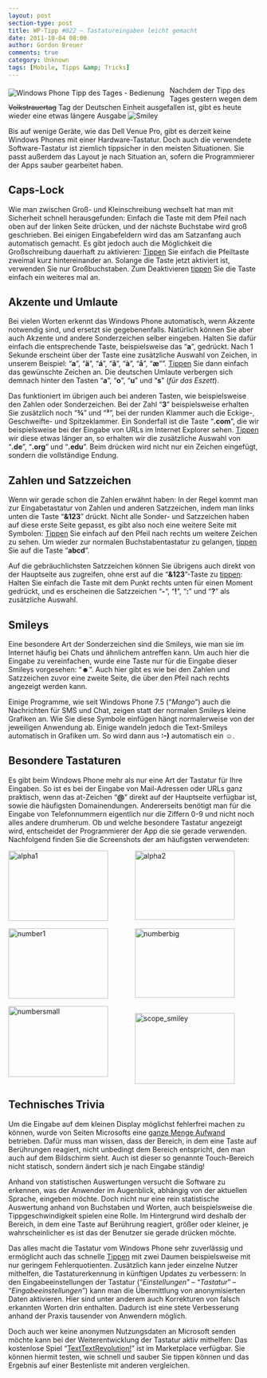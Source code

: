 ```yaml
---
layout: post
section-type: post
title: WP-Tipp #022 – Tastatureingaben leicht gemacht
date: 2011-10-04 08:00
author: Gordon Breuer
comments: true
category: Unknown
tags: [Mobile, Tipps &amp; Tricks]
---
```

<p><img style="margin: 5px 10px 10px 0px; float: left" alt="Windows Phone Tipp des Tages - Bedienung" src="http://anheledirwp.blob.core.windows.net/wordpress/2011/10/bedienung.png" /></p>  <p>Nachdem der Tipp des Tages gestern wegen dem <strike>Volkstrauertag</strike> Tag der Deutschen Einheit ausgefallen ist, gibt es heute wieder eine etwas längere Ausgabe <img style="border-bottom-style: none; border-left-style: none; border-top-style: none; border-right-style: none" class="wlEmoticon wlEmoticon-smile" alt="Smiley" src="http://anheledirwp.blob.core.windows.net/wordpress/2011/10/wlEmoticon-smile.png" /></p>  <p>Bis auf wenige Geräte, wie das Dell Venue Pro, gibt es derzeit keine Windows Phones mit einer Hardware-Tastatur. Doch auch die verwendete Software-Tastatur ist ziemlich tippsicher in den meisten Situationen. Sie passt außerdem das Layout je nach Situation an, sofern die Programmierer der Apps sauber gearbeitet haben.</p>  <h2>Caps-Lock </h2>  <p>Wie man zwischen Groß- und Kleinschreibung wechselt hat man mit Sicherheit schnell herausgefunden: Einfach die Taste mit dem Pfeil nach oben auf der linken Seite drücken, und der nächste Buchstabe wird groß geschrieben. Bei einigen Eingabefeldern wird das am Satzanfang auch automatisch gemacht. Es gibt jedoch auch die Möglichkeit die Großschreibung dauerhaft zu aktivieren: <a href="/post/2011/09/12/WP7-Tipp-007-%E2%80%93-Standard-Gesten.aspx">Tippen</a> Sie einfach die Pfeiltaste zweimal kurz hintereinander an. Solange die Taste jetzt aktiviert ist, verwenden Sie nur Großbuchstaben. Zum Deaktivieren <a href="/post/2011/09/12/WP7-Tipp-007-%E2%80%93-Standard-Gesten.aspx">tippen</a> Sie die Taste einfach ein weiteres mal an.</p>  <h2>Akzente und Umlaute</h2>  <p>Bei vielen Worten erkennt das Windows Phone automatisch, wenn Akzente notwendig sind, und ersetzt sie gegebenenfalls. Natürlich können Sie aber auch Akzente und andere Sonderzeichen selber eingeben. Halten Sie dafür einfach die entsprechende Taste, beispielsweise das “<strong>a</strong>”, gedrückt. Nach 1 Sekunde erscheint über der Taste eine zusätzliche Auswahl von Zeichen, in unserem Beispiel: “<strong>a</strong>”, “<strong>ä</strong>”, “<strong>á</strong>”, “<strong>â</strong>”, “<strong>à</strong>”, “<strong>å</strong>”, “<strong>æ</strong>””. <a href="/post/2011/09/12/WP7-Tipp-007-%E2%80%93-Standard-Gesten.aspx">Tippen</a> Sie dann einfach das gewünschte Zeichen an. Die deutschen Umlaute verbergen sich demnach hinter den Tasten “<strong>a</strong>”, “<strong>o</strong>”, “<strong>u</strong>” und “<strong>s</strong>” (<em>für das Eszett</em>).</p>  <p>Das funktioniert im übrigen auch bei anderen Tasten, wie beispielsweise den Zahlen oder Sonderzeichen. Bei der Zahl “<strong>3</strong>” beispielsweise erhalten Sie zusätzlich noch “<strong>¾</strong>” und “<strong>³</strong>”, bei der runden Klammer auch die Eckige-, Geschweifte- und Spitzeklammer. Ein Sonderfall ist die Taste “<strong>.com</strong>”, die wir beispielsweise bei der Eingabe von URLs im Internet Explorer sehen. <a href="/post/2011/09/12/WP7-Tipp-007-%E2%80%93-Standard-Gesten.aspx">Tippen</a> wir diese etwas länger an, so erhalten wir die zusätzliche Auswahl von “<strong>.de</strong>”, “<strong>.org</strong>” und “<strong>.edu</strong>”. Beim drücken wird nicht nur ein Zeichen eingefügt, sondern die vollständige Endung.</p>  <h2>Zahlen und Satzzeichen </h2>  <p>Wenn wir gerade schon die Zahlen erwähnt haben: In der Regel kommt man zur Eingabetastatur von Zahlen und anderen Satzzeichen, indem man links unten die Taste “<strong>&amp;123</strong>” drückt. Nicht alle Sonder- und Satzzeichen haben auf diese erste Seite gepasst, es gibt also noch eine weitere Seite mit Symbolen: <a href="/post/2011/09/12/WP7-Tipp-007-%E2%80%93-Standard-Gesten.aspx">Tippen</a> Sie einfach auf den Pfeil nach rechts um weitere Zeichen zu sehen. Um wieder zur normalen Buchstabentastatur zu gelangen, <a href="/post/2011/09/12/WP7-Tipp-007-%E2%80%93-Standard-Gesten.aspx">tippen</a> Sie auf die Taste “<strong>abcd</strong>”.</p>  <p>Auf die gebräuchlichsten Satzzeichen können Sie übrigens auch direkt von der Hauptseite aus zugreifen, ohne erst auf die “<strong>&amp;123</strong>”-Taste zu <a href="/post/2011/09/12/WP7-Tipp-007-%E2%80%93-Standard-Gesten.aspx">tippen</a>: Halten Sie einfach die Taste mit dem Punkt rechts unten für einen Moment gedrückt, und es erscheinen die Satzzeichen “<strong>-</strong>“, “<strong>!</strong>”, “<strong>:</strong>” und “<strong>?</strong>” als zusätzliche Auswahl.</p>  <h2>Smileys </h2>  <p>Eine besondere Art der Sonderzeichen sind die Smileys, wie man sie im Internet häufig bei Chats und ähnlichem antreffen kann. Um auch hier die Eingabe zu vereinfachen, wurde eine Taste nur für die Eingabe dieser Smileys vorgesehen: “<strong>☻</strong>”. Auch hier gibt es wie bei den Zahlen und Satzzeichen zuvor eine zweite Seite, die über den Pfeil nach rechts angezeigt werden kann.</p>  <p>Einige Programme, wie seit Windows Phone 7.5 (“<em>Mango</em>”) auch die Nachrichten für SMS und Chat, zeigen statt der normalen Smileys kleine Grafiken an. Wie Sie diese Symbole einfügen hängt normalerweise von der jeweiligen Anwendung ab. Einige wandeln jedoch die Text-Smileys automatisch in Grafiken um. So wird dann aus <strong>:-)</strong> automatisch ein <strong>☺</strong>.</p>  <h2>Besondere Tastaturen </h2>  <p>Es gibt beim Windows Phone mehr als nur eine Art der Tastatur für Ihre Eingaben. So ist es bei der Eingabe von Mail-Adressen oder URLs ganz praktisch, wenn das at-Zeichen “<strong>@</strong>” direkt auf der Hauptseite verfügbar ist, sowie die häufigsten Domainendungen. Andererseits benötigt man für die Eingabe von Telefonnummern eigentlich nur die Ziffern 0-9 und nicht noch alles andere drumherum. Ob und welche besondere Tastatur angezeigt wird, entscheidet der Programmierer der App die sie gerade verwenden. Nachfolgend finden Sie die Screenshots der am häufigsten verwendeten:</p>  <p><img style="background-image: none; border-bottom: 0px; border-left: 0px; padding-left: 0px; padding-right: 0px; display: inline; float: left; border-top: 0px; border-right: 0px; padding-top: 0px" title="alpha1" border="0" alt="alpha1" align="left" src="http://anheledirwp.blob.core.windows.net/wordpress/2011/10/alpha1_thumb.png" width="200" height="141" /></p>  <p><img style="background-image: none; border-bottom: 0px; border-left: 0px; padding-left: 0px; padding-right: 0px; display: block; float: none; margin-left: auto; border-top: 0px; margin-right: auto; border-right: 0px; padding-top: 0px" title="alpha2" border="0" alt="alpha2" src="http://anheledirwp.blob.core.windows.net/wordpress/2011/10/alpha2_thumb.png" width="200" height="139" />     <br class="clear" /><img style="background-image: none; border-bottom: 0px; border-left: 0px; padding-left: 0px; padding-right: 0px; display: inline; float: left; border-top: 0px; border-right: 0px; padding-top: 0px" title="number1" border="0" alt="number1" align="left" src="http://anheledirwp.blob.core.windows.net/wordpress/2011/10/number1_thumb.png" width="200" height="141" /><img style="background-image: none; border-bottom: 0px; border-left: 0px; padding-left: 0px; padding-right: 0px; display: block; float: none; margin-left: auto; border-top: 0px; margin-right: auto; border-right: 0px; padding-top: 0px" title="numberbig" border="0" alt="numberbig" src="http://anheledirwp.blob.core.windows.net/wordpress/2011/10/numberbig_thumb.png" width="200" height="139" />     <br class="clear" /><img style="background-image: none; border-bottom: 0px; border-left: 0px; padding-left: 0px; padding-right: 0px; display: inline; float: left; border-top: 0px; border-right: 0px; padding-top: 0px" title="numbersmall" border="0" alt="numbersmall" align="left" src="http://anheledirwp.blob.core.windows.net/wordpress/2011/10/numbersmall_thumb.png" width="200" height="142" /></p>  <p><img style="background-image: none; border-bottom: 0px; border-left: 0px; padding-left: 0px; padding-right: 0px; display: block; float: none; margin-left: auto; border-top: 0px; margin-right: auto; border-right: 0px; padding-top: 0px" title="scope_smiley" border="0" alt="scope_smiley" src="http://anheledirwp.blob.core.windows.net/wordpress/2011/10/scope_smiley_thumb.png" width="200" height="142" /></p>  <h2>Technisches Trivia</h2>  <p>Um die Eingabe auf dem kleinen Display möglichst fehlerfrei machen zu können, wurde von Seiten Microsofts eine <a href="http://research.microsoft.com/en-us/news/features/wp7keyboard-042811.aspx">ganze Menge Aufwand</a> betrieben. Dafür muss man wissen, dass der Bereich, in dem eine Taste auf Berührungen reagiert, nicht unbedingt dem Bereich entspricht, den man auch auf dem Bildschirm sieht. Auch ist dieser so genannte Touch-Bereich nicht statisch, sondern ändert sich je nach Eingabe ständig!</p>  <p>Anhand von statistischen Auswertungen versucht die Software zu erkennen, was der Anwender im Augenblick, abhängig von der aktuellen Sprache, eingeben möchte. Doch nicht nur eine rein statistische Auswertung anhand von Buchstaben und Worten, auch beispielsweise die Tippgeschwindigkeit spielen eine Rolle. Im Hintergrund wird deshalb der Bereich, in dem eine Taste auf Berührung reagiert, größer oder kleiner, je wahrscheinlicher es ist das der Benutzer sie gerade drücken möchte.</p>  <p>Das alles macht die Tastatur vom Windows Phone sehr zuverlässig und ermöglicht auch das schnelle <a href="/post/2011/09/12/WP7-Tipp-007-%E2%80%93-Standard-Gesten.aspx">Tippen</a> mit zwei Daumen beispielsweise mit nur geringem Fehlerquotienten. Zusätzlich kann jeder einzelne Nutzer mithelfen, die Tastaturerkennung in künftigen Updates zu verbessern: In den Eingabeeinstellungen der Tastatur (“<em>Einstellungen</em>” – “<em>Tastatur</em>” – “<em>Eingabeeinstellungen</em>”) kann man die Übermittlung von anonymisierten Daten aktivieren. Hier sind unter anderem auch Korrekturen von falsch erkannten Worten drin enthalten. Dadurch ist eine stete Verbesserung anhand der Praxis tausender von Anwendern möglich.</p>  <p>Doch auch wer keine anonymen Nutzungsdaten an Microsoft senden möchte kann bei der Weiterentwicklung der Tastatur aktiv mithelfen: Das kostenlose Spiel “<a href="http://www.windowsphone.com/de-DE/apps/6a831c0e-f4cf-df11-9eae-00237de2db9e">TextTextRevolution!</a>” ist im Marketplace verfügbar. Sie können hiermit testen, wie schnell und sauber Sie tippen können und das Ergebnis auf einer Bestenliste mit anderen vergleichen.</p>
